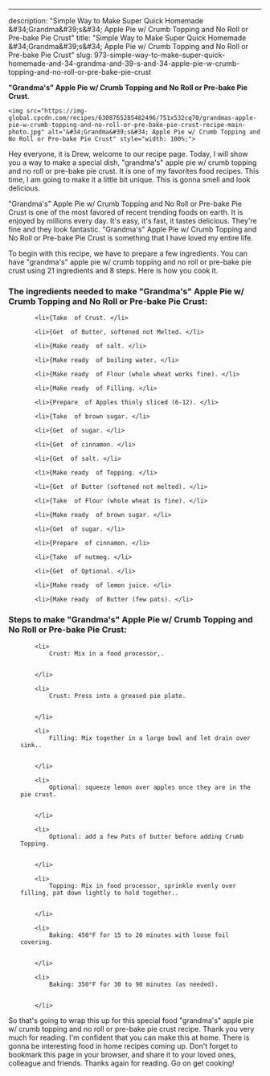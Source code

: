 ---
description: "Simple Way to Make Super Quick Homemade &amp;#34;Grandma&amp;#39;s&amp;#34; Apple Pie w/ Crumb Topping and No Roll or Pre-bake Pie Crust"
title: "Simple Way to Make Super Quick Homemade &amp;#34;Grandma&amp;#39;s&amp;#34; Apple Pie w/ Crumb Topping and No Roll or Pre-bake Pie Crust"
slug: 973-simple-way-to-make-super-quick-homemade-and-34-grandma-and-39-s-and-34-apple-pie-w-crumb-topping-and-no-roll-or-pre-bake-pie-crust

<p>
	<strong>&#34;Grandma&#39;s&#34; Apple Pie w/ Crumb Topping and No Roll or Pre-bake Pie Crust</strong>. 
	
</p>
<p>
	
	<img src="https://img-global.cpcdn.com/recipes/6308765285482496/751x532cq70/grandmas-apple-pie-w-crumb-topping-and-no-roll-or-pre-bake-pie-crust-recipe-main-photo.jpg" alt="&#34;Grandma&#39;s&#34; Apple Pie w/ Crumb Topping and No Roll or Pre-bake Pie Crust" style="width: 100%;">
	
	
</p>
<p>
	Hey everyone, it is Drew, welcome to our recipe page. Today, I will show you a way to make a special dish, &#34;grandma&#39;s&#34; apple pie w/ crumb topping and no roll or pre-bake pie crust. It is one of my favorites food recipes. This time, I am going to make it a little bit unique. This is gonna smell and look delicious.
</p>
	
<p>
	
</p>
<p>
	&#34;Grandma&#39;s&#34; Apple Pie w/ Crumb Topping and No Roll or Pre-bake Pie Crust is one of the most favored of recent trending foods on earth. It is enjoyed by millions every day. It's easy, it's fast, it tastes delicious. They're fine and they look fantastic. &#34;Grandma&#39;s&#34; Apple Pie w/ Crumb Topping and No Roll or Pre-bake Pie Crust is something that I have loved my entire life.
</p>

<p>
To begin with this recipe, we have to prepare a few ingredients. You can have &#34;grandma&#39;s&#34; apple pie w/ crumb topping and no roll or pre-bake pie crust using 21 ingredients and 8 steps. Here is how you cook it.
</p>

<h3>The ingredients needed to make &#34;Grandma&#39;s&#34; Apple Pie w/ Crumb Topping and No Roll or Pre-bake Pie Crust:</h3>

<ol>
	
		<li>{Take  of Crust. </li>
	
		<li>{Get  of Butter, softened not Melted. </li>
	
		<li>{Make ready  of salt. </li>
	
		<li>{Make ready  of boiling water. </li>
	
		<li>{Make ready  of Flour (whole wheat works fine). </li>
	
		<li>{Make ready  of Filling. </li>
	
		<li>{Prepare  of Apples thinly sliced (6-12). </li>
	
		<li>{Take  of brown sugar. </li>
	
		<li>{Get  of sugar. </li>
	
		<li>{Get  of cinnamon. </li>
	
		<li>{Get  of salt. </li>
	
		<li>{Make ready  of Topping. </li>
	
		<li>{Get  of Butter (softened not melted). </li>
	
		<li>{Take  of Flour (whole wheat is fine). </li>
	
		<li>{Make ready  of brown sugar. </li>
	
		<li>{Get  of sugar. </li>
	
		<li>{Prepare  of cinnamon. </li>
	
		<li>{Take  of nutmeg. </li>
	
		<li>{Get  of Optional. </li>
	
		<li>{Make ready  of lemon juice. </li>
	
		<li>{Make ready  of Butter (few pats). </li>
	
</ol>
<p>
	
</p>

<h3>Steps to make &#34;Grandma&#39;s&#34; Apple Pie w/ Crumb Topping and No Roll or Pre-bake Pie Crust:</h3>

<ol>
	
		<li>
			Crust: Mix in a food processor,.
			
			
		</li>
	
		<li>
			Crust: Press into a greased pie plate.
			
			
		</li>
	
		<li>
			Filling: Mix together in a large bowl and let drain over sink..
			
			
		</li>
	
		<li>
			Optional: squeeze lemon over apples once they are in the pie crust.
			
			
		</li>
	
		<li>
			Optional: add a few Pats of butter before adding Crumb Topping.
			
			
		</li>
	
		<li>
			Topping: Mix in food processor, sprinkle evenly over filling, pat down lightly to hold together..
			
			
		</li>
	
		<li>
			Baking: 450°F for 15 to 20 minutes with loose foil covering.
			
			
		</li>
	
		<li>
			Baking: 350°F for 30 to 90 minutes (as needed).
			
			
		</li>
	
</ol>

<p>
	
</p>

<p>
	So that's going to wrap this up for this special food &#34;grandma&#39;s&#34; apple pie w/ crumb topping and no roll or pre-bake pie crust recipe. Thank you very much for reading. I'm confident that you can make this at home. There is gonna be interesting food in home recipes coming up. Don't forget to bookmark this page in your browser, and share it to your loved ones, colleague and friends. Thanks again for reading. Go on get cooking!
</p>
